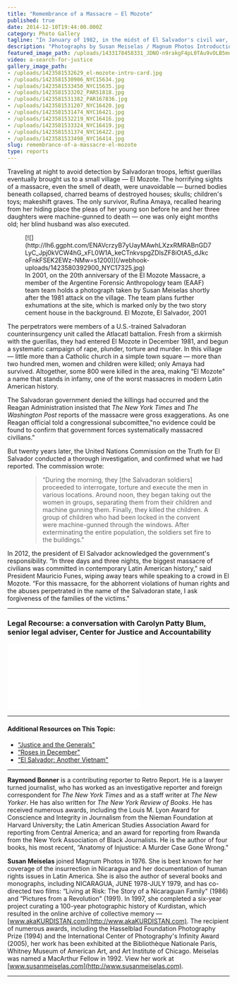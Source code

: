 ```yaml
---
title: "Remembrance of a Massacre — El Mozote"
published: true
date: 2014-12-10T19:44:00.000Z
category: Photo Gallery
tagline: "In January of 1982, in the midst of El Salvador's civil war, photographer Susan Meiselas and I clandestinely crossed the border from Honduras to begin a reporting assignment behind guerrilla lines. "
description: "Photographs by Susan Meiselas / Magnum Photos Introduction by Raymond Bonner "
featured_image_path: /uploads/1433178458331_JDNO-n9rakgF4pL0TAu9vOLB5muo879kQ-xXRhEGZewERJyBrol_Okw0Ot7KWLkRL8WW74pCbAZ1i1FqehcWXNioAA0NNxg%3Ds1600
video: a-search-for-justice
gallery_image_path:
- /uploads/1423581532629_el-mozote-intro-card.jpg
- /uploads/1423581530906_NYC15634.jpg
- /uploads/1423581533450_NYC15635.jpg
- /uploads/1423581533202_PAR51818.jpg
- /uploads/1423581531382_PAR167836.jpg
- /uploads/1423581531207_NYC16420.jpg
- /uploads/1423581531474_NYC16421.jpg
- /uploads/1423581532219_NYC16416.jpg
- /uploads/1423581533324_NYC16419.jpg
- /uploads/1423581531374_NYC16422.jpg
- /uploads/1423581533498_NYC16414.jpg
slug: remembrance-of-a-massacre-el-mozote
type: reports
---
```


Traveling at night to avoid detection by Salvadoran troops, leftist guerillas eventually brought us to a small village — El Mozote. The horrifying sights of a massacre, even the smell of death, were unavoidable — burned bodies beneath collapsed, charred beams of destroyed houses; skulls; children's toys; makeshift graves. The only survivor, Rufina Amaya, recalled hearing from her hiding place the pleas of her young son before he and her three daughters were machine-gunned to death — one was only eight months old; her blind husband was also executed.

<figure data-type="image">[![](http://lh6.ggpht.com/ENAVcrzyB7yUayMAwhLXzxRMRABnGD7LyC_Jpj0kVCW4hG_xFL0W1A_keCTnkvspgZDlsZF8iOtA5_dJkcoFnkFSEK2EWz-NMw=s1200)](/webhook-uploads/1423580392900_NYC17325.jpg)

<figcaption>In 2001, on the 20th anniversary of the El Mozote Massacre, a member of the Argentine Forensic Anthropology team (EAAF) team team holds a photograph taken by Susan Meiselas shortly after the 1981 attack on the village. The team plans further exhumations at the site, which is marked only by the two story cement house in the background. El Mozote, El Salvador, 2001
</figcaption>

</figure>

The perpetrators were members of a U.S.-trained Salvadoran counterinsurgency unit called the Atlacatl battalion. Fresh from a skirmish with the guerillas, they had entered El Mozote in December 1981, and begun a systematic campaign of rape, plunder, torture and murder. In this village — little more than a Catholic church in a simple town square — more than two hundred men, women and children were killed; only Amaya had survived. Altogether, some 800 were killed in the area, making “El Mozote" a name that stands in infamy, one of the worst massacres in modern Latin American history.

The Salvadoran government denied the killings had occurred and the Reagan Administration insisted that _The New York Times_ and _The Washington Post_ reports of the massacre were gross exaggerations. As one Reagan official told a congressional subcomittee,"no evidence could be found to confirm that government forces systematically massacred civilians."

But twenty years later, the United Nations Commission on the Truth for El Salvador conducted a thorough investigation, and confirmed what we had reported. The commission wrote:

<figure data-type="quote">

> “During the morning, they [the Salvadoran soldiers] proceeded to interrogate, torture and execute the men in various locations. Around noon, they began taking out the women in groups, separating them from their children and machine gunning them. Finally, they killed the children. A group of children who had been locked in the convent were machine-gunned through the windows. After exterminating the entire population, the soldiers set fire to the buildings."

</figure>

In 2012, the president of El Salvador acknowledged the government's responsibility. “In three days and three nights, the biggest massacre of civilians was committed in contemporary Latin American history," said President Mauricio Funes, wiping away tears while speaking to a crowd in El Mozote. “For this massacre, for the abhorrent violations of human rights and the abuses perpetrated in the name of the Salvadoran state, I ask forgiveness of the families of the victims."

* * *

### Legal Recourse: a conversation with Carolyn Patty Blum, senior legal adviser, Center for Justice and Accountability

<style>.embed-container { position: relative; padding-bottom: 56.25%; height: 0; overflow: hidden; max-width: 100%; height: auto; } .embed-container iframe, .embed-container object, .embed-container embed { position: absolute; top: 0; left: 0; width: 100%; height: 100%; }</style>

<iframe src="//player.vimeo.com/video/111295901?title=0&amp;byline=0&amp;portrait=0" frameborder="0" webkitallowfullscreen="" mozallowfullscreen="" allowfullscreen=""></iframe>

* * *

#### Additional Resources on This Topic:

*   [“Justice and the Generals"](http://gailpellettproductions.com/justice-and-the-generals/)
*   [“Roses in December"](http://firstrunfeatures.com/rosesindecemberdvd.html)
*   [“El Salvador: Another Vietnam"](http://icarusfilms.com/cat97/a-e/esav.html)

* * *

**Raymond Bonner** is a contributing reporter to Retro Report. He is a lawyer turned journalist, who has worked as an investigative reporter and foreign correspondent for _The New York Times_ and as a staff writer at _The New Yorker_. He has also written for _The New York Review of Books_. He has received numerous awards, including the Louis M. Lyon Award for Conscience and Integrity in Journalism from the Nieman Foundation at Harvard University; the Latin American Studies Association Award for reporting from Central America; and an award for reporting from Rwanda from the New York Association of Black Journalists. He is the author of four books, his most recent, “Anatomy of Injustice: A Murder Case Gone Wrong."

**Susan Meiselas** joined Magnum Photos in 1976\. She is best known for her coverage of the insurrection in Nicaragua and her documentation of human rights issues in Latin America. She is also the author of several books and monographs, including NICARAGUA, JUNE 1978-JULY 1979, and has co-directed two films: “Living at Risk: The Story of a Nicaraguan Family" (1986) and “Pictures from a Revolution" (1991). In 1997, she completed a six-year project curating a 100-year photographic history of Kurdistan, which resulted in the online archive of collective memory — [www.akaKURDISTAN.com](http://www.akaKURDISTAN.com). The recipient of numerous awards, including the Hasselblad Foundation Photography Prize (1994) and the International Center of Photography's Infinity Award (2005), her work has been exhibited at the Bibliothèque Nationale Paris, Whitney Museum of American Art, and Art Institute of Chicago. Meiselas was named a MacArthur Fellow in 1992\. View her work at [www.susanmeiselas.com](http://www.susanmeiselas.com).

---
